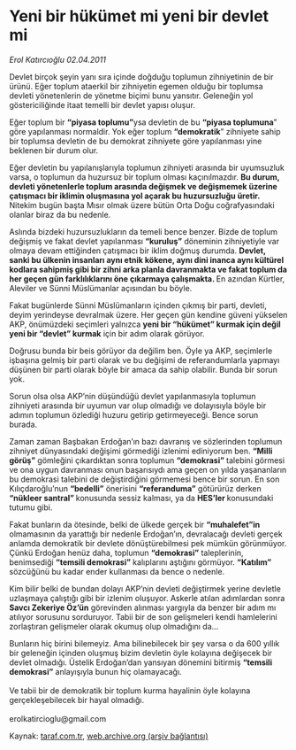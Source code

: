 # Yeni bir hükümet mi yeni bir devlet mi

*Erol Katırcıoğlu 02.04.2011*

<div class="yazi"><p>Devlet birçok şeyin yanı sıra içinde doğduğu toplumun zihniyetinin de bir ürünü. Eğer toplum ataerkil bir zihniyetin egemen olduğu bir toplumsa devleti yönetenlerin de yönetme biçimi bunu yansıtır. Geleneğin yol göstericiliğinde itaat temelli bir devlet yapısı oluşur. </p>
<p>Eğer toplum bir <b>“piyasa toplumu”</b>ysa devletin de bu <b>“piyasa toplumuna</b>” göre yapılanması normaldir. Yok eğer toplum <b>“demokratik</b>” zihniyete sahip bir toplumsa devletin de bu demokrat zihniyete göre yapılanması yine beklenen bir durum olur. </p>
<p>Eğer devletin bu yapılanışlarıyla toplumun zihniyeti arasında bir uyumsuzluk varsa, o toplumun da huzursuz bir toplum olması kaçınılmazdır. <b>Bu durum,</b> <b>devleti yönetenlerle toplum arasında değişmek ve değişmemek üzerine çatışmacı bir iklimin oluşmasına yol açarak bu huzursuzluğu üretir.</b> Nitekim bugün başta Mısır olmak üzere bütün Orta Doğu coğrafyasındaki olanlar biraz da bu nedenle.</p>
<p>Aslında bizdeki huzursuzlukların da temeli bence benzer. Bizde de toplum değişmiş ve fakat devlet yapılanması <b>“kuruluş”</b> döneminin zihniyetiyle var olmaya devam ettiğinden çatışmacı bir iklim doğmuş durumda. <b>Devlet, sanki bu ülkenin insanları aynı etnik kökene, aynı dini inanca aynı kültürel kodlara sahipmiş gibi bir zihni arka planla davranmakta ve fakat toplum da her geçen gün farklılıklarını öne çıkarmaya çalışmakta. </b>En azından Kürtler, Aleviler ve Sünni Müslümanlar açısından bu böyle.</p>
<p>Fakat bugünlerde Sünni Müslümanların içinden çıkmış bir parti, devleti, deyim yerindeyse devralmak üzere. Her geçen gün kendine güveni yükselen AKP, önümüzdeki seçimleri yalnızca <b>yeni bir “hükümet” kurmak için değil yeni bir “devlet” kurmak</b> için bir adım olarak görüyor. </p>
<p>Doğrusu bunda bir beis görüyor da değilim ben. Öyle ya AKP, seçimlerle işbaşına gelmiş bir parti olarak ve bu değişimi de referandumlarla yapmayı düşünen bir parti olarak böyle bir amaca da sahip olabilir. Bunda bir sorun yok.</p>
<p>Sorun olsa olsa AKP’nin düşündüğü devlet yapılanmasıyla toplumun zihniyeti arasında bir uyumun var olup olmadığı ve dolayısıyla böyle bir adımın toplumun özlediği huzuru getirip getirmeyeceği. Bence sorun burada. </p>
<p>Zaman zaman Başbakan Erdoğan’ın bazı davranış ve sözlerinden toplumun zihniyet dünyasındaki değişimi görmediği izlenimi ediniyorum ben. <b>“Milli görüş”</b> gömleğini çıkardıktan sonra toplumun <b>“demokrasi”</b> talebini görmesi ve ona uygun davranması onun başarısıydı ama geçen on yılda yaşananların bu demokrasi talebini de değiştirdiğini görmemesi bence bir sorun. En son Kılıçdaroğlu’nun <b>“bedelli”</b> önerisini <b>“referanduma”</b> götürürüz derken <b>“nükleer santral” </b>konusunda sessiz kalması, ya da <b>HES’ler </b>konusundaki tutumu gibi.</p>
<p>Fakat bunların da ötesinde, belki de ülkede gerçek bir <b>“muhalefet”in</b> olmamasının da yarattığı bir nedenle Erdoğan’ın, devralacağı devleti gerçek anlamda demokratik bir devlete dönüştürebilmesi pek mümkün görünmüyor. Çünkü Erdoğan henüz daha, toplumun <b>“demokrasi”</b> taleplerinin, benimsediği <b>“temsili demokrasi”</b> kalıplarını aştığını görmüyor. <b>“Katılım”</b> sözcüğünü bu kadar ender kullanması da bence o nedenle.</p>
<p>Kim bilir belki de bundan dolayı AKP’nin devleti değiştirmek yerine devletle uzlaşmaya çalıştığı gibi bir izlenim oluşuyor. Askerle atılan adımlardan sonra <b>Savcı Zekeriye Öz’ün</b> görevinden alınması yargıyla da benzer bir adım mı atılıyor sorusunu sorduruyor. Tabii bir de son gelişmeleri kendi hamlelerini zorlaştıran gelişmeler olarak okumuş olup olmadığını da... </p>
<p>Bunların hiç birini bilemeyiz. Ama bilinebilecek bir şey varsa o da 600 yıllık bir geleneğin içinden oluşmuş bizim devletin öyle kolayına değişecek bir devlet olmadığı. Üstelik Erdoğan’dan yansıyan dönemini bitirmiş <b>“temsili demokrasi”</b> anlayışıyla bunun hiç olamayacağı. <br/><br/>Ve tabii bir de demokratik bir toplum kurma hayalinin öyle kolayına gerçekleşebilecek bir hayal olmadığı.<br/><br/>erolkatircioglu@gmail.com</p>
</div>

Kaynak: [taraf.com.tr](http://www.taraf.com.tr/erol-katircioglu/makale-yeni-bir-hukumet-mi-yeni-bir-devlet-mi.htm), [web.archive.org (arşiv bağlantısı)](http://web.archive.org/web/20130909143543/http://www.taraf.com.tr/erol-katircioglu/makale-yeni-bir-hukumet-mi-yeni-bir-devlet-mi.htm)
